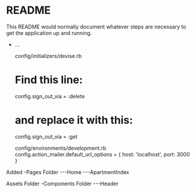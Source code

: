 # README

This README would normally document whatever steps are necessary to get the
application up and running.

<!--
$ rails new apartment-app -d postgresql -T
$ cd apartment-app
$ rails db:create

Create a default branch (main) and make an initial commit to the repository
$ bundle add rspec-rails
$ rails generate rspec:install
$ bundle add devise
$ rails generate devise:install
$ rails generate devise User
$ bundle add react-rails
$ rails webpacker:install:react
$ rails generate react:install
$ rails generate react:component App
$ rails generate controller Home
$ rails db:migrate
#
#
$ yarn add bootstrap
$ yarn add reactstrap

-->

- ...
  <!-- Changed the following -->

  config/initializers/devise.rb

  # Find this line:

  config.sign_out_via = :delete

  # and replace it with this:

  config.sign_out_via = :get

  <!-- # Added below -->

  config/environments/development.rb
  config.action_mailer.default_url_options = { host: 'localhost', port: 3000 }

Added
-Pages Folder
---Home
---ApartmentIndex

Assets Folder
-Components Folder
---Header
